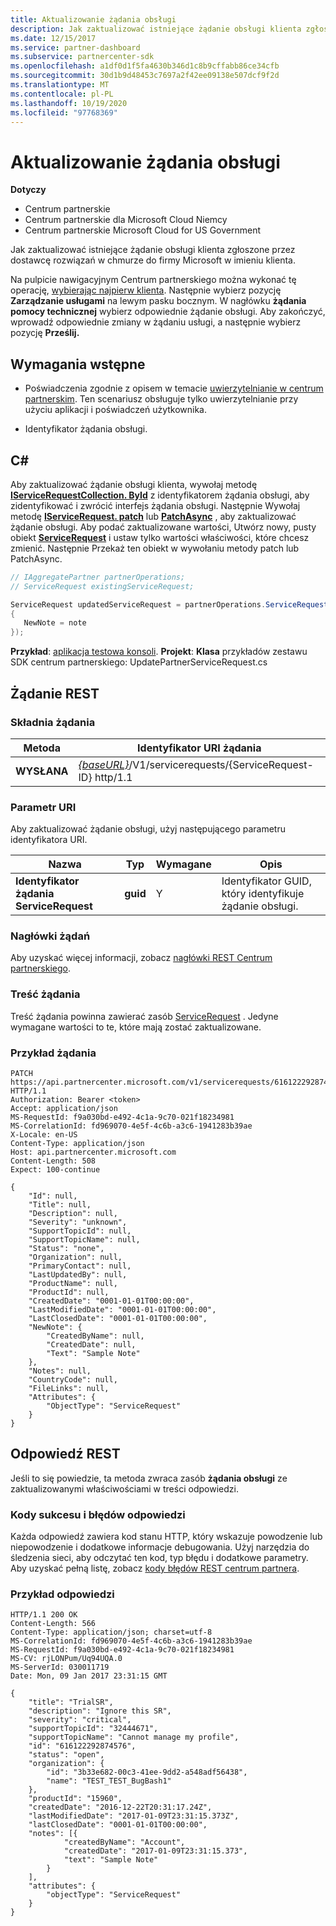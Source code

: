 ```yaml
---
title: Aktualizowanie żądania obsługi
description: Jak zaktualizować istniejące żądanie obsługi klienta zgłoszone przez dostawcę rozwiązań w chmurze do firmy Microsoft w imieniu klienta.
ms.date: 12/15/2017
ms.service: partner-dashboard
ms.subservice: partnercenter-sdk
ms.openlocfilehash: a1df0d1f5fa4630b346d1c8b9cffabb86ce34cfb
ms.sourcegitcommit: 30d1b9d48453c7697a2f42ee09138e507dcf9f2d
ms.translationtype: MT
ms.contentlocale: pl-PL
ms.lasthandoff: 10/19/2020
ms.locfileid: "97768369"
---
```

# <a name="update-a-service-request"></a>Aktualizowanie żądania obsługi

**Dotyczy**

- Centrum partnerskie
- Centrum partnerskie dla Microsoft Cloud Niemcy
- Centrum partnerskie Microsoft Cloud for US Government

Jak zaktualizować istniejące żądanie obsługi klienta zgłoszone przez dostawcę rozwiązań w chmurze do firmy Microsoft w imieniu klienta.

Na pulpicie nawigacyjnym Centrum partnerskiego można wykonać tę operację, [wybierając najpierw klienta](get-a-customer-by-name.md). Następnie wybierz pozycję **Zarządzanie usługami** na lewym pasku bocznym. W nagłówku **żądania pomocy technicznej** wybierz odpowiednie żądanie obsługi. Aby zakończyć, wprowadź odpowiednie zmiany w żądaniu usługi, a następnie wybierz pozycję **Prześlij.**

## <a name="prerequisites"></a>Wymagania wstępne

- Poświadczenia zgodnie z opisem w temacie [uwierzytelnianie w centrum partnerskim](partner-center-authentication.md). Ten scenariusz obsługuje tylko uwierzytelnianie przy użyciu aplikacji i poświadczeń użytkownika.

- Identyfikator żądania obsługi.

## <a name="c"></a>C\#

Aby zaktualizować żądanie obsługi klienta, wywołaj metodę [**IServiceRequestCollection. ById**](/dotnet/api/microsoft.store.partnercenter.servicerequests.iservicerequestcollection.byid) z identyfikatorem żądania obsługi, aby zidentyfikować i zwrócić interfejs żądania obsługi. Następnie Wywołaj metodę [**IServiceRequest. patch**](/dotnet/api/microsoft.store.partnercenter.servicerequests.iservicerequest.patch) lub [**PatchAsync**](/dotnet/api/microsoft.store.partnercenter.servicerequests.iservicerequest.patchasync) , aby zaktualizować żądanie obsługi. Aby podać zaktualizowane wartości, Utwórz nowy, pusty obiekt [**ServiceRequest**](/dotnet/api/microsoft.store.partnercenter.models.servicerequests.servicerequest) i ustaw tylko wartości właściwości, które chcesz zmienić. Następnie Przekaż ten obiekt w wywołaniu metody patch lub PatchAsync.

``` csharp
// IAggregatePartner partnerOperations;
// ServiceRequest existingServiceRequest;

ServiceRequest updatedServiceRequest = partnerOperations.ServiceRequests.ById(existingServiceRequest.Id).Patch(new ServiceRequest
{
   NewNote = note
});
```

**Przykład**: [aplikacja testowa konsoli](console-test-app.md). **Projekt**: **Klasa** przykładów zestawu SDK centrum partnerskiego: UpdatePartnerServiceRequest.cs

## <a name="rest-request"></a>Żądanie REST

### <a name="request-syntax"></a>Składnia żądania

| Metoda    | Identyfikator URI żądania                                                                                 |
|-----------|---------------------------------------------------------------------------------------------|
| **WYSŁANA** | [*{baseURL}*](partner-center-rest-urls.md)/V1/servicerequests/{ServiceRequest-ID} http/1.1 |

### <a name="uri-parameter"></a>Parametr URI

Aby zaktualizować żądanie obsługi, użyj następującego parametru identyfikatora URI.

| Nazwa                  | Typ     | Wymagane | Opis                                 |
|-----------------------|----------|----------|---------------------------------------------|
| **Identyfikator żądania ServiceRequest** | **guid** | Y        | Identyfikator GUID, który identyfikuje żądanie obsługi. |

### <a name="request-headers"></a>Nagłówki żądań

Aby uzyskać więcej informacji, zobacz [nagłówki REST Centrum partnerskiego](headers.md).

### <a name="request-body"></a>Treść żądania

Treść żądania powinna zawierać zasób [ServiceRequest](service-request-resources.md) . Jedyne wymagane wartości to te, które mają zostać zaktualizowane.

### <a name="request-example"></a>Przykład żądania

```http
PATCH https://api.partnercenter.microsoft.com/v1/servicerequests/616122292874576 HTTP/1.1
Authorization: Bearer <token>
Accept: application/json
MS-RequestId: f9a030bd-e492-4c1a-9c70-021f18234981
MS-CorrelationId: fd969070-4e5f-4c6b-a3c6-1941283b39ae
X-Locale: en-US
Content-Type: application/json
Host: api.partnercenter.microsoft.com
Content-Length: 508
Expect: 100-continue

{
    "Id": null,
    "Title": null,
    "Description": null,
    "Severity": "unknown",
    "SupportTopicId": null,
    "SupportTopicName": null,
    "Status": "none",
    "Organization": null,
    "PrimaryContact": null,
    "LastUpdatedBy": null,
    "ProductName": null,
    "ProductId": null,
    "CreatedDate": "0001-01-01T00:00:00",
    "LastModifiedDate": "0001-01-01T00:00:00",
    "LastClosedDate": "0001-01-01T00:00:00",
    "NewNote": {
        "CreatedByName": null,
        "CreatedDate": null,
        "Text": "Sample Note"
    },
    "Notes": null,
    "CountryCode": null,
    "FileLinks": null,
    "Attributes": {
        "ObjectType": "ServiceRequest"
    }
}
```

## <a name="rest-response"></a>Odpowiedź REST

Jeśli to się powiedzie, ta metoda zwraca zasób **żądania obsługi** ze zaktualizowanymi właściwościami w treści odpowiedzi.

### <a name="response-success-and-error-codes"></a>Kody sukcesu i błędów odpowiedzi

Każda odpowiedź zawiera kod stanu HTTP, który wskazuje powodzenie lub niepowodzenie i dodatkowe informacje debugowania. Użyj narzędzia do śledzenia sieci, aby odczytać ten kod, typ błędu i dodatkowe parametry. Aby uzyskać pełną listę, zobacz [kody błędów REST centrum partnera](error-codes.md).

### <a name="response-example"></a>Przykład odpowiedzi

```http
HTTP/1.1 200 OK
Content-Length: 566
Content-Type: application/json; charset=utf-8
MS-CorrelationId: fd969070-4e5f-4c6b-a3c6-1941283b39ae
MS-RequestId: f9a030bd-e492-4c1a-9c70-021f18234981
MS-CV: rjLONPum/Uq94UQA.0
MS-ServerId: 030011719
Date: Mon, 09 Jan 2017 23:31:15 GMT

{
    "title": "TrialSR",
    "description": "Ignore this SR",
    "severity": "critical",
    "supportTopicId": "32444671",
    "supportTopicName": "Cannot manage my profile",
    "id": "616122292874576",
    "status": "open",
    "organization": {
        "id": "3b33e682-00c3-41ee-9dd2-a548adf56438",
        "name": "TEST_TEST_BugBash1"
    },
    "productId": "15960",
    "createdDate": "2016-12-22T20:31:17.24Z",
    "lastModifiedDate": "2017-01-09T23:31:15.373Z",
    "lastClosedDate": "0001-01-01T00:00:00",
    "notes": [{
            "createdByName": "Account",
            "createdDate": "2017-01-09T23:31:15.373",
            "text": "Sample Note"
        }
    ],
    "attributes": {
        "objectType": "ServiceRequest"
    }
}
```
